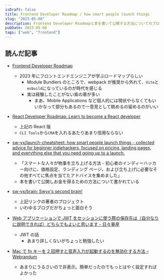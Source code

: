 ```yaml
---
isDraft: false
title: Frontend Developer Roadmap / how smart people launch things
slug: "2023-05-08"
description: Frontend Developer Roadmapと本を書いて公開する方法についてのブログ
pubDate: 2023-05-08
tags: ["web", "frontend"]
---
```


## 読んだ記事

- [Frontend Developer Roadmap](https://roadmap.sh/frontend)
  - 2023 年にフロントエンドエンジニアが学ぶロードマップらしい
    - Module Bundlers のところで、webpack が推奨から外れて、`Vite`と`esbuild`になっているのが時代を感じる
    - 実は経験したことがない紫の章が多い
      - まあ、Mobile Applications など個人的には現状やらなくてもいいかなって部分もあるので一意見として眺めるの留めるのがいい
- [React Developer Roadmap: Learn to become a React developer](https://roadmap.sh/react)

  - 上記の React 版
  - `CLI Tools`から`CRA`を入れるあたりあまり信用ならない

- [sw-yx/launch-cheatsheet: how smart people launch things - collected advice for beginner indiehackers, focused on pricing, landing pages, and everything else that you need going up to a launch.](https://github.com/sw-yx/launch-cheatsheet)

  - 「スマートな人々が物事を立ち上げる方法 - 初心者のインディーハッカー向けに、価格設定、ランディング ページ、および立ち上げに必要なその他すべてに焦点を当てたアドバイスを集めました」
  - 本を書いて公開しお金を得るための方法について書かれている

- [sw-yx/brain: Swyx's second brain!](https://github.com/sw-yx/brain)

  - 上記リンクの著者のプロジェクト
  - いわゆるブログだがちょっと面白そう

- [Web アプリケーションで JWT をセッションに使う際の保存先は（自分なりに説明できれば）どちらでもよいと思います - 日々量産](https://ryozi.hatenadiary.jp/entry/2022/02/12/073014)

  - JWT の話
    - あまり詳しくないがちょっと勉強したい

- [Mac で fn キーを 2 回押すと音声入力が起動するのを無効化する方法 – Webrandum](https://webrandum.net/mac-disable-voice-input/)
  - あまりにうるさいので非表示。簡単だったのでもっとはやく設定すればよかった
